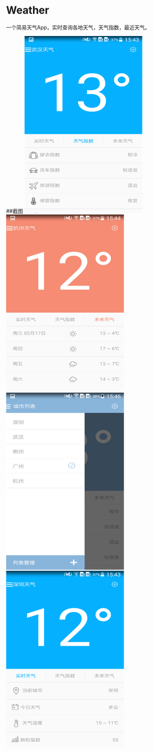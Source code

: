 # Weather
一个简易天气App，实时查询各地天气，天气指数，最近天气。

##截图
<img src="./screenshot/1.png" width="320" height="480"><img src="./screenshot/2.png" width="320" height="480">
<img src="./screenshot/3.png" width="320" height="480"><img src="./screenshot/4.png" width="320" height="480">
